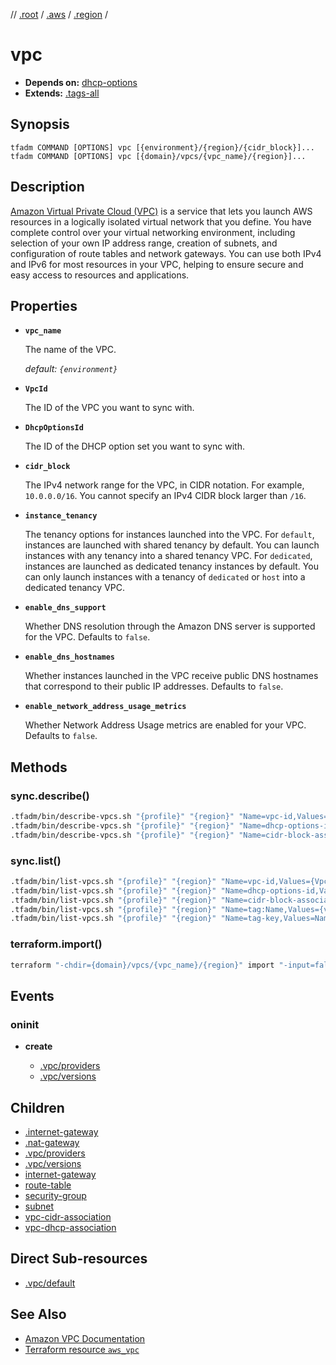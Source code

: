 // [.root] / [.aws] / [.region] /

# vpc

- **Depends on:** [dhcp-options]
- **Extends:** [.tags-all]

## Synopsis

```
tfadm COMMAND [OPTIONS] vpc [{environment}/{region}/{cidr_block}]...
tfadm COMMAND [OPTIONS] vpc [{domain}/vpcs/{vpc_name}/{region}]...
```

## Description

[Amazon Virtual Private Cloud (VPC)](https://aws.amazon.com/vpc/features/) is a service that lets you launch AWS resources in a logically isolated virtual network that you define. You have complete control over your virtual networking environment, including selection of your own IP address range, creation of subnets, and configuration of route tables and network gateways. You can use both IPv4 and IPv6 for most resources in your VPC, helping to ensure secure and easy access to resources and applications.

## Properties

- **`vpc_name`**

  The name of the VPC.

  *default: `{environment}`*

- **`VpcId`**

  The ID of the VPC you want to sync with.

- **`DhcpOptionsId`**

  The ID of the DHCP option set you want to sync with.

- **`cidr_block`**

  The IPv4 network range for the VPC, in CIDR notation. For example, `10.0.0.0/16`. You cannot specify an IPv4 CIDR block larger than `/16`.

- **`instance_tenancy`**
  
  The tenancy options for instances launched into the VPC. For `default`, instances are launched with shared tenancy by default. You can launch instances with any tenancy into a shared tenancy VPC. For `dedicated`, instances are launched as dedicated tenancy instances by default. You can only launch instances with a tenancy of `dedicated` or `host` into a dedicated tenancy VPC.

- **`enable_dns_support`**
  
  Whether DNS resolution through the Amazon DNS server is supported for the VPC. Defaults to `false`.

- **`enable_dns_hostnames`**

  Whether instances launched in the VPC receive public DNS hostnames that correspond to their public IP addresses. Defaults to `false`.

- **`enable_network_address_usage_metrics`**

  Whether Network Address Usage metrics are enabled for your VPC. Defaults to `false`.

## Methods

### sync.describe()

```bash
.tfadm/bin/describe-vpcs.sh "{profile}" "{region}" "Name=vpc-id,Values={VpcId}" "Name=tag-key,Values=Name" "Name=is-default,Values=false" || \
.tfadm/bin/describe-vpcs.sh "{profile}" "{region}" "Name=dhcp-options-id,Values={DhcpOptionsId}" "Name=tag-key,Values=Name" "Name=is-default,Values=false" || \
.tfadm/bin/describe-vpcs.sh "{profile}" "{region}" "Name=cidr-block-association.cidr-block,Values={cidr_block}" "Name=tag-key,Values=Name" "Name=is-default,Values=false"
```

### sync.list()

```bash
.tfadm/bin/list-vpcs.sh "{profile}" "{region}" "Name=vpc-id,Values={VpcId}" "Name=tag-key,Values=Name" "Name=is-default,Values=false" || \
.tfadm/bin/list-vpcs.sh "{profile}" "{region}" "Name=dhcp-options-id,Values={DhcpOptionsId}" "Name=tag-key,Values=Name" "Name=is-default,Values=false" || \
.tfadm/bin/list-vpcs.sh "{profile}" "{region}" "Name=cidr-block-association.cidr-block,Values={cidr_block}" "Name=tag-key,Values=Name" "Name=is-default,Values=false" || \
.tfadm/bin/list-vpcs.sh "{profile}" "{region}" "Name=tag:Name,Values={vpc_name}" "Name=is-default,Values=false" || \
.tfadm/bin/list-vpcs.sh "{profile}" "{region}" "Name=tag-key,Values=Name" "Name=is-default,Values=false"
```

### terraform.import()

```bash
terraform "-chdir={domain}/vpcs/{vpc_name}/{region}" import "-input=false" "aws_vpc.this" "{VpcId}"
```

## Events

### oninit

- **create**

  - [.vpc/providers]
  - [.vpc/versions]

## Children

- [.internet-gateway]
- [.nat-gateway]
- [.vpc/providers]
- [.vpc/versions]
- [internet-gateway]
- [route-table]
- [security-group]
- [subnet]
- [vpc-cidr-association]
- [vpc-dhcp-association]

## Direct Sub-resources

- [.vpc/default](.vpc/default.md)


## See Also

- [Amazon VPC Documentation](https://docs.aws.amazon.com/vpc/)
- [Terraform resource `aws_vpc`](https://registry.terraform.io/providers/hashicorp/aws/latest/docs/resources/vpc)

[.aws]: README.md
[.internet-gateway]: .internet-gateway.md
[.nat-gateway]: .nat-gateway.md
[.region]: .region.md
[.root]: ../../../.tfadm/resources/README.md
[.tags-all]: .tags-all.md
[.vpc/providers]: .vpc/providers.md
[.vpc/versions]: .vpc/versions.md
[dhcp-options]: dhcp-options.md
[internet-gateway]: internet-gateway.md
[route-table]: route-table.md
[security-group]: security-group.md
[subnet]: subnet.md
[vpc-cidr-association]: vpc-cidr-association.md
[vpc-dhcp-association]: vpc-dhcp-association.md
